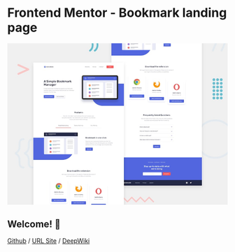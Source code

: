 # Frontend Mentor - Bookmark landing page

![Design preview for the Bookmark landing page coding challenge](preview.jpg)

## Welcome! 👋

[Github](https://github.com/barriedirk/frontend-mentor-exercise-25-bookmark-landing-page) / 
[URL Site](https://barriedirk.github.io/frontend-mentor-exercise-25-bookmark-landing-page) /
[DeepWiki](https://deepwiki.com/barriedirk/frontend-mentor-exercise-25-bookmark-landing-page)